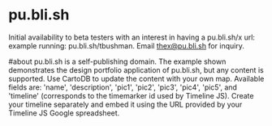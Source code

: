 # pu.bli.sh
Initial availability to beta testers with an interest in having a pu.bli.sh/x url: example running: pu.bli.sh/tbushman. Email thex@pu.bli.sh for inquiry.

#about
pu.bli.sh is a self-publishing domain. The example shown demonstrates the design portfolio application of pu.bli.sh, but any content is supported.
Use CartoDB to update the content with your own map. Available fields are: 'name', 'description', 'pic1', 'pic2', 'pic3', 'pic4', 'pic5', and 'timeline' (corresponds to the timemarker id used by Timeline JS). Create your timeline separately and embed it using the URL provided by your Timeline JS Google spreadsheet.
